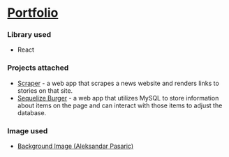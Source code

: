 # [Portfolio](https://my-dynamic-portfolio.herokuapp.com/)

### Library used

- React

### Projects attached

- [Scraper](https://pride-news-scraper.herokuapp.com/) - a web app that scrapes a news website and renders links to stories on that site.
- [Sequelize Burger](https://sequelized-burger-jjge.herokuapp.com/) - a web app that utilizes MySQL to store information about items on the page and can interact with those items to adjust the database.
### Image used

- [Background Image (Aleksandar Pasaric)](https://www.pexels.com/@apasaric)
